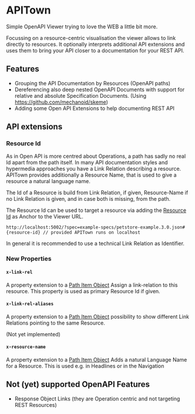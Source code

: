 # APITown

Simple OpenAPI Viewer trying to love the WEB a little bit more.

Focussing on a resource-centric visualisation the viewer allows to link directly to resources.
It optionally interprets additional API extensions and uses them to bring your API closer
to a documentation for your REST API.

## Features

* Grouping the API Documentation by Resources (OpenAPI paths)
* Dereferencing also deep nested OpenAPI Documents with support for relative and absolute Specification Documents. (Using https://github.com/mechanoid/skeme)
* Adding some Open API Extensions to help documenting REST API


## API extensions

### Resource Id

As in Open API is more centred about Operations, a path has sadly no real Id apart from the path itself.
In many API documentation styles and hypermedia approaches you have a Link Relation describing a resource.
APITown provides additionally a Resource Name, that is used to give a resource a natural language name.

The Id of a Resource is build from Link Relation, if given, Resource-Name if no Link Relation is given, and in case
both is missing, from the path.

The Resource Id can be used to target a resource via adding the [Resource Id](#resource-id) as Anchor to the Viewer URL.

```
http://localhost:5002/?spec=example-specs/petstore-example.3.0.json#{resource-id} // provided APITown runs on localhost
```


In general it is recommended to use a technical Link Relation as Identifier.

### New Properties

#### `x-link-rel`

A property extension to a [Path Item Object](http://spec.openapis.org/oas/v3.0.2#pathItemObject)
Assign a link-relation to this resource. This property is used as primary Resource Id if given.

#### `x-link-rel-aliases`

A property extension to a [Path Item Object](http://spec.openapis.org/oas/v3.0.2#pathItemObject)
possibility to show different Link Relations pointing to the same Resource.

(Not yet implemented)

#### `x-resource-name`

A property extension to a [Path Item Object](http://spec.openapis.org/oas/v3.0.2#pathItemObject)
Adds a natural Language Name for a Resource. This is used e.g. in Headlines or in the Navigation



## Not (yet) supported OpenAPI Features

* Response Object Links (they are Operation centric and not targeting REST Resources)

